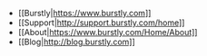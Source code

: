 - [[Burstly|https://www.burstly.com]]
- [[Support|http://support.burstly.com/home]]
- [[About|https://www.burstly.com/Home/About]]
- [[Blog|http://blog.burstly.com]]